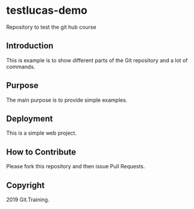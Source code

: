 # testlucas-demo

Repository to test the git hub course

## Introduction

This is example is to show different parts of the Git repository and a lot of commands.

## Purpose

The main purpose is to provide simple examples.

## Deployment

This is a simple web project.

## How to Contribute

Please fork this repository and then issue Pull Requests.

## Copyright

2019 Git.Training.